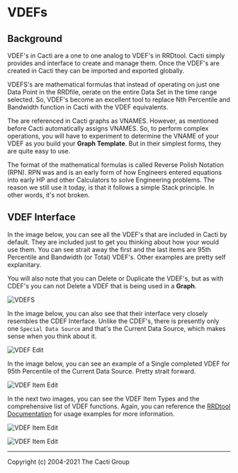 # VDEFs

## Background

VDEF's in Cacti are a one to one analog to VDEF's in RRDtool.  Cacti
simply provides and interface to create and manage them.  Once the
VDEF's are created in Cacti they can be imported and exported globally.

VDEFS's are mathematical formulas that instead of operating on just
one Data Point in the RRDfile, oerate on the entire Data Set in the time
range selected.  So, VDEF's become an excellent tool to replace
Nth Percentile and Bandwidth function in Cacti with the VDEF equivalents.

The are referenced in Cacti graphs as VNAMES.  However, as mentioned before
Cacti automatically assigns VNAMES.  So, to perform complex operations,
you will have to experiment to determine the VNAME of your VDEF as you
build your **Graph Template**.  But in their simplest forms, they are
quite easy to use.

The format of the mathematical formulas is called Reverse Polish Notation (RPN).
RPN was and is an early form of how Engineers entered equations into early
HP and other Calculators to solve Engineering problems.  The reason we still
use it today, is that it follows a simple Stack principle.  In other words,
it's not broken.

## VDEF Interface

In the image below, you can see all the VDEF's that are included in Cacti by
default.  They are included just to get you thinking about how your would use
them.  You can see strait away the first and the last items are 95th Percentile
and Bandwidth (or Total) VDEF's.  Other examples are pretty self explanitary.

You will also note that you can Delete or Duplicate the VDEF's, but as with
CDEF's you can not Delete a VDEF that is being used in a **Graph**.

![VDEFS](images/vdefs.png)

In the image below, you can also see that their interface very closely resembles
the CDEF Interface.  Unlike the CDEF's, there is presently only one
`Special Data Source` and that's the Current Data Source, which makes sense
when you think about it.

![VDEF Edit](images/vdefs-edit1.png)

In the image below, you can see an example of a Single completed VDEF for 95th
Percentile of the Current Data Source.  Pretty strait forward.

![VDEF Item Edit](images/vdefs-edit2.png)

In the next two images, you can see the VDEF Item Types and the comprehensive
list of VDEF functions.  Again, you can reference the
[RRDtool Documentation](https://oss.oetiker.ch/rrdtool/doc/rrdgraph_rpn.en.html) for usage examples for more information.

![VDEF Item Edit](images/vdefs-edit3.png)

![VDEF Item Edit](images/vdefs-edit4.png)

---
Copyright (c) 2004-2021 The Cacti Group
